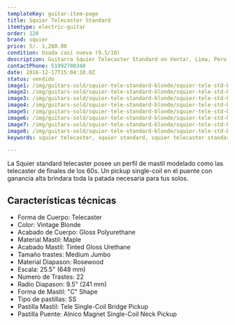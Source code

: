 ```yaml
---
templateKey: guitar-item-page
title: Squier Telecaster Standard
itemtype: electric-guitar
order: 120
brand: squier
price: S/. 1,260.00
condition: Usada casi nueva (9.5/10)
description: Guitarra Squier Telecaster Standard en Venta!, Lima, Peru
contactPhone: 51992780348
date: 2016-12-17T15:04:10.0Z
status: vendido
image1: /img/guitars-sold/squier-tele-standard-blonde/squier-tele-std-blonde-01-sold.jpg
image2: /img/guitars-sold/squier-tele-standard-blonde/squier-tele-std-blonde-02-sold.jpg
image3: /img/guitars-sold/squier-tele-standard-blonde/squier-tele-std-blonde-03-sold.jpg
image4: /img/guitars-sold/squier-tele-standard-blonde/squier-tele-std-blonde-04-sold.jpg
image5: /img/guitars-sold/squier-tele-standard-blonde/squier-tele-std-blonde-05-sold.jpg
image6: /img/guitars-sold/squier-tele-standard-blonde/squier-tele-std-blonde-06-sold.jpg
image7: /img/guitars-sold/squier-tele-standard-blonde/squier-tele-std-blonde-07-sold.jpg
image8: /img/guitars-sold/squier-tele-standard-blonde/squier-tele-std-blonde-08-sold.jpg
keywords: squier telecaster, squier standard, squier telecaster standard

---
```

La Squier standard telecaster posee un perfil de mastil modelado como las telecaster de finales de los 60s. Un pickup single-coil en el puente con ganancia alta brindara toda la patada necesaria para tus solos.

## Características técnicas

* Forma de Cuerpo: Telecaster
* Color: Vintage Blonde
* Acabado de Cuerpo: Gloss Polyurethane
* Material Mastil: Maple
* Acabado Mastil: Tinted Gloss Urethane
* Tamaño trastes: Medium Jumbo
* Material Diapason: Rosewood
* Escala: 25.5" (648 mm)
* Numero de Trastes: 22
* Radio Diapason: 9.5" (241 mm)
* Forma de Mastil: "C" Shape
* Tipo de pastillas: SS
* Pastilla Mastil: Tele Single-Coil Bridge Pickup
* Pastilla Puente: Alnico Magnet Single-Coil Neck Pickup